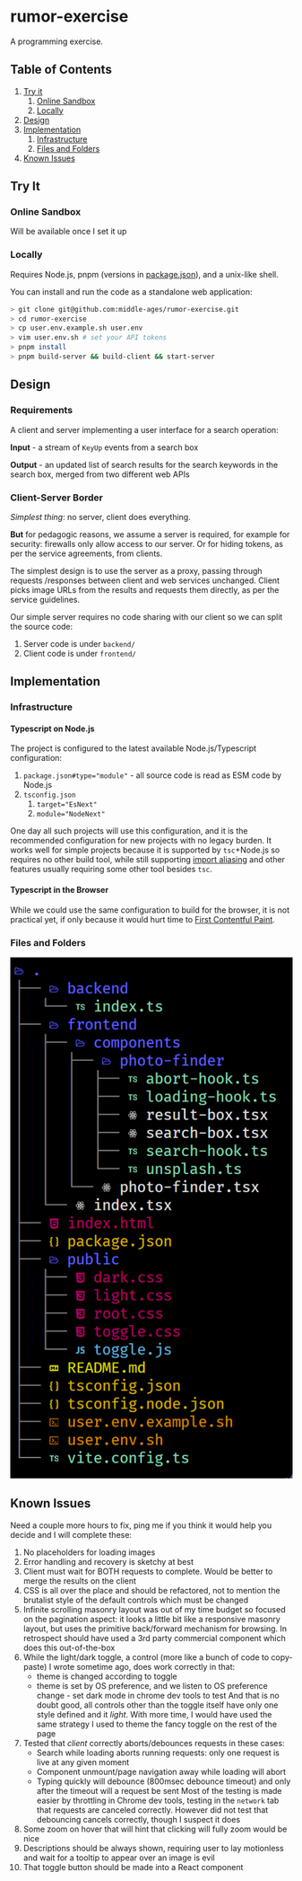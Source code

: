 # rumor-exercise

A programming exercise.

## Table of Contents

1. [Try it](#try-it)
   1. [Online Sandbox](#online-sandbox)
   1. [Locally](#locally)
1. [Design](#design)
1. [Implementation](#implementation)
   1. [Infrastructure](#infrastructure)
   1. [Files and Folders ](#files-and-folders)
1. [Known Issues](#known-issues)

## Try It

### Online Sandbox

Will be available once I set it up

### Locally

Requires Node.js, pnpm (versions in [package.json](package.json)), and a
unix-like shell.

You can install and run the code as a standalone web application:

```bash
> git clone git@github.com:middle-ages/rumor-exercise.git
> cd rumor-exercise
> cp user.env.example.sh user.env
> vim user.env.sh # set your API tokens
> pnpm install
> pnpm build-server && build-client && start-server
```

## Design

### Requirements

A client and server implementing a user interface for a search operation:

**Input** - a stream of `KeyUp` events from a search box

**Output** - an updated list of search results for the search keywords in the
search box, merged from two different web APIs

### Client-Server Border

_Simplest thing_: no server, client does everything.

**But** for pedagogic reasons, we assume a server is required, for example for
security: firewalls only allow access to our server. Or for hiding tokens, as
per the service agreements, from clients.

The simplest design is to use the server as a proxy, passing through
requests /responses between client and web services unchanged. Client picks
image URLs from the results and requests them directly, as per the service
guidelines.

Our simple server requires no code sharing with our client so we can split the
source code:

1. Server code is under `backend/`
2. Client code is under `frontend/`

## Implementation

### Infrastructure

#### Typescript on Node.js

The project is configured to the latest available Node.js/Typescript
configuration:

1. `package.json#type="module"` - all source code is read as ESM code by Node.js
1. `tsconfig.json`
   1. `target="EsNext"`
   1. `module="NodeNext"`

One day all such projects will use this configuration, and it is the recommended
configuration for new projects with no legacy burden. It works well for simple
projects because it is supported by `tsc`+Node.js so requires no other build tool,
while still supporting [import
aliasing](https://www.typescriptlang.org/docs/handbook/esm-node.html#packagejson-exports-imports-and-self-referencing)
and other features usually requiring some other tool besides `tsc`.

#### Typescript in the Browser

While we could use the same configuration to build for the browser, it is not
practical yet, if only because it would hurt time to [First Contentful
Paint](https://web.dev/fcp/).

### Files and Folders

![Directory tree from my terminal](dir-tree.png)

## Known Issues

Need a couple more hours to fix, ping me if you think it would help you decide
and I will complete these:

1. No placeholders for loading images
2. Error handling and recovery is sketchy at best
3. Client must wait for BOTH requests to complete. Would be better to merge the
   results on the client
4. CSS is all over the place and should be refactored, not to mention the
   brutalist style of the default controls which must be changed
5. Infinite scrolling masonry layout was out of my time budget so focused on the
   pagination aspect: it looks a little bit like a responsive masonry layout,
   but uses the primitive back/forward mechanism for browsing. In retrospect
   should have used a 3rd party commercial component which does this
   out-of-the-box
6. While the light/dark toggle, a control (more like a bunch of code to
   copy-paste) I wrote sometime ago, does work correctly in that:
   - theme is changed according to toggle
   - theme is set by OS preference, and we listen to OS preference change - set
     dark mode in chrome dev tools to test
     And that is no doubt good, all controls other than the toggle itself have
     only one style defined and it _light_. With more time, I would have used
     the same strategy I used to theme the fancy toggle on the rest of the page
7. Tested that _client_ correctly aborts/debounces requests in these cases:
   - Search while loading aborts running requests: only one request is live at
     any given moment
   - Component unmount/page navigation away while loading will abort
   - Typing quickly will debounce (800msec debounce timeout) and only after the
     timeout will a request be sent
     Most of the testing is made easier by throttling in Chrome dev tools, testing
     in the `network` tab that requests are canceled correctly. However did not
     test that debouncing cancels correctly, though I suspect it does
8. Some zoom on hover that will hint that clicking will fully zoom would be nice
9. Descriptions should be always shown, requiring user to lay motionless and wait
   for a tooltip to appear over an image is evil
10. That toggle button should be made into a React component


